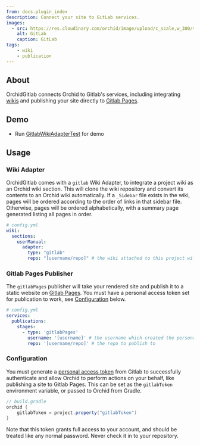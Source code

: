 ```yaml
---
from: docs.plugin_index
description: Connect your site to GitLab services.
images:
  - src: https://res.cloudinary.com/orchid/image/upload/c_scale,w_300/v1558903833/plugins/gitlab.png
    alt: GitLab
    caption: GitLab
tags:
    - wiki
    - publication
---
```


## About

OrchidGitlab connects Orchid to Gitlab's services, including integrating 
[wikis](https://docs.gitlab.com/ee/user/project/wiki/) and publishing your site directly to 
[Gitlab Pages](https://about.gitlab.com/product/pages/). 

## Demo

- Run [GitlabWikiAdapterTest](https://github.com/JavaEden/Orchid/blob/dev/integrations/OrchidGitlab/src/test/kotlin/com/eden/orchid/gitlab/wiki/GitlabWikiAdapterTest.kt) for demo

## Usage

### Wiki Adapter

OrchidGitlab comes with a `gitlab` Wiki Adapter, to integrate a project wiki as an Orchid wiki section. This will
clone the wiki repository and convert its contents to an Orchid wiki automatically. If a `_Sidebar` file exists in the
wiki, pages will be ordered according to the order of links in that sidebar file. Otherwise, pages will be ordered 
alphabetically, with a summary page generated listing all pages in order.

```yaml
# config.yml
wiki: 
  sections:
    userManual:
      adapter: 
        type: "gitlab"
        repo: "[username/repo]" # the wiki attached to this project will be used
```

### Gitlab Pages Publisher

The `gitlabPages` publisher will take your rendered site and publish it to a static website on 
[Gitlab Pages](https://about.gitlab.com/product/pages/). You must have a personal access token set for publication to work, see 
[Configuration](#configuration) below.

```yaml
# config.yml
services:
  publications:
    stages:
      - type: 'gitlabPages'
        username: '[username]' # the username which created the personal access token
        repo: '[username/repo]' # the repo to publish to
```

### Configuration

You must generate a
[personal access token](https://docs.gitlab.com/ee/user/profile/personal_access_tokens.html) from Gitlab to successfully 
authenticate and allow Orchid to perform actions on your behalf, like publishing a site to Gitlab Pages. This can be set
as the `gitlabToken` environment variable, or passed to Orchid from Gradle.

```groovy
// build.gradle
orchid {
    gitlabToken = project.property("gitlabToken")
}
```

Note that this token grants full access to your account, and should be treated like any normal password. Never check it 
in to your repository.
